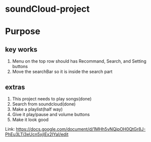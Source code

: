 # soundCloud-project

# Purpose
## key works
1. Menu on the top row should has Recommand, Search, and Setting buttons
2. Move the searchBar so it is inside the search part
## extras
1. This project needs to play songs(done)
2. Search from soundcloud(done)
3. Make a playlist(half way)
4. Give it play/pause and volume buttons
5. Make it look good

Link: https://docs.google.com/document/d/1MHh5vNQipOH0QtGr8J-PhEu3LTi3eUcn5xjIEx2IYaI/edit